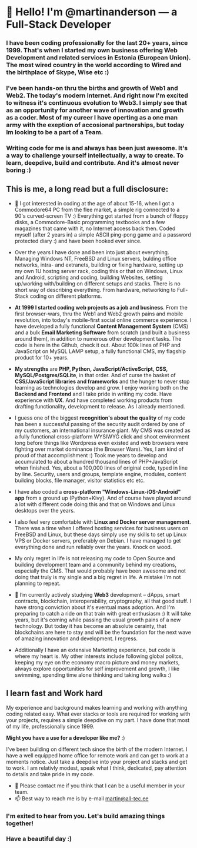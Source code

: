 # 👋 Hello! I'm @martinanderson — a **Full-Stack Developer**

### I have been coding professionally for the last 20+ years, since 1999. That's when I started my own business offering Web Development and related services in Estonia (European Union). The most wired country in the world according to Wired and the birthplace of Skype, Wise etc :)

### I've been hands-on thru the births and growth of Web1 and Web2. The today's modern Internet. And right now I'm excited to witness it's continuous evolution to **Web3**. I simply see that as an opportunity for another wave of innovation and growth as a coder. Most of my cureer I have operting as a one man army with the exeption of accosional partnerships, but today Im looking to be a part of a Team.

### Writing code for me is and always has been just awesome. It's a way to challenge yourself intellectually, a way to create. To learn, deepdive, build and contribute. And it's almost never boring :)

## This is me, a long read but a full disclosure:

- 👀 I got interested in coding at the age of about 15-16, when I got a Commodore64 PC from the flee market, a simple rig connected to a 90's curved-screen TV :)  Everything got started from a bunch of floppy disks, a Commodore-Basic programming textbooks and a few magazines that came with it, no Internet access back then. Coded myself (after 2 years in) a simple ASCII ping-pong game and a password protected diary :) and have been hooked ever since. 

- Over the years I have done and been into just about everything. Managing Windows NT, FreeBSD and Linux servers, bulding office networks, intra- and extranets, building or fixing hardware, setting up my own 1U hostng server rack, coding this or that on Windows, Linux and Android, scripting and coding, building Websites, setting up/working with/building on different setups and stacks. There is no short way of describing everything. From hardware, networking to Full-Stack coding on different platforms.

- **At 1999 I started coding web projects as a job and business**. From the first browser-wars, thru the Web1 and Web2 growth pains and mobile revolution, into today's mobile-first social online commerce experience. I have developed a fully functional **Content Management System** (CMS) and a bulk **Email Marketing Software** from scratch (and built a business around them), in addition to numerous other development tasks. The code is here in the Github, check it out. About 100k lines of PHP and JavaScript on MySQL LAMP setup, a fully functional CMS, my flagship product for 10+ years.

- **My strengths** are **PHP, Python, JavaScript/ActiveScript, CSS, MySQL/Postgres/SQLite**, in that order. And of curse the basket of **CSS/JavaScript libraries and frameworks** and the hunger to never stop learning as technologies develop and grow. I enjoy working both on the **Backend and Frontend** and I take pride in writing my code. Have experience with **UX**. And have completed working products from drafting functionality, development to release. As I already mentioned.

- I guess one of the biggest **recognition's about the quality** of my code has been a successful passing of the security audit ordered by one of my customers, an international insurance giant. My CMS was created as a fully functional cross-platform WYSIWYG click and shoot environment long before things like Wordpress even existed and web browsers were fighting over market dominance (the Browser Wars). Yes, I am kind of proud of that accomplishment :) Took me years to develop and accumulated to about a hundred thousand lines of PHP+JavaScript when finished. Yes, about a 100,000 lines of original code, typed in line by line. Security, users and groups, template engine, modules, content building blocks, file manager, visitor statistics etc etc.

- I have also coded a **cross-platform "Windows-Linux-iOS-Android" app** from a ground up (Python+Kivy). And of course have played around a lot with different code doing this and that on Windows and Linux desktops over the years.  

- I also feel very comfortable with **Linux and Docker server management**. There was a time when I offered hosting services for business users on FreeBSD and Linux, but these days simply use my skills to set up Linux VPS or Docker servers, preferably on Debian. I have managed to get everything done and run reliably over the years. Knock on wood.

- My only regret in life is not releasing my code to Open Source and building development team and a community behind my creations, especially the CMS. That would probably have been awesome and not doing that truly is my single and a big regret in life. A mistake I'm not planning to repeat. 

- 🌱 I’m currently actively studying **Web3** development – dApps, smart contracts, blockchain, interoperability, cryptography, all that good stuff. I have strong conviction about it's eventual mass adoption. And I'm preparing to catch a ride on that train with great enthusiasm :) It will take years, but it's coming while passing the usual growth pains of a new technology. But today it has become an absolute cerainty, that blockchains are here to stay and will be the foundation for the next wave of amazing innovation and development. I regress.

- Additionally I have an extensive Marketing experience, but code is where my heart is. My other interests include following global politcs, keeping my eye on the economy macro picture and money markets, always explore opportunities for self improvement and growth, I like swimming, spending time alone thinking and taking long walks :)

## I learn fast and Work hard

My experience and background makes learning and working with anything coding related easy. What ever stacks or tools are required for working with your projects, requires a simple deepdive on my part. I have done that most of my life, professionally since 1999. 

**Might you have a use for a developer like me?** :) 

I've been building on different tech since the birth of the modern Internet. I have a well equipped home office for remote work and can get to work at a moments notice. Just take a deepdive into your project and stacks and get to work. I am relativly modest, speak what I think, dedicated, pay attention to details and take pride in my code.

- 💞️ Please contact me if you think that I can be a useful member in your team. 
- 📫 Best way to reach me is by e-mail martin@all-tec.ee 

### I'm exited to hear from you. Let's build amazing things together!
### Have a beautiful day :)
